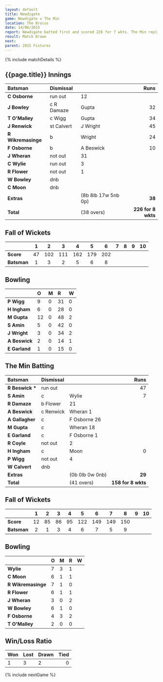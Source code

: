 ```yaml
---
layout: default
title: Newdigate
game: Newdigate v The Min
location: The Brocus
date: 14/06/2015
report: Newdigate batted first and scored 226 for 7 wkts. The Min replied with 158 for 8 wkts
result: Match Drawn
next: 
parent: 2015 Fixtures
---
```


{% include matchDetails %}

## {{page.title}} Innings

| Batsman | Dismissal |  | Runs |
|:---|:---|---|---:|
| **C Osborne** | run out | 12 | 
| **J Bowley** | c R Damaze | Gupta | 32 | 
| **T O'Malley** | c Wigg | Gupta | 34 | 
| **J Renwick** | st Calvert | J Wright | 45 | 
| **R Wikremasinge** | b | Wright | 24 | 
| **F Osborne** | b | A Beswick | 10 | 
| **J Wheran** | not out | 31 | 
| **C Wylie** | run out | 3 | 
| **R Flower** | not out | 1 | 
| **W Bowley** | dnb | 
| **C Moon** | dnb | 
| **Extras** | | (8b 8lb 17w 5nb 0p) | **38** |
| **Total** | | (38 overs) | **226 for 8 wkts** |

## Fall of Wickets

| | 1 | 2 | 3 | 4 | 5 | 6 | 7 | 8 | 9 | 10 |
|---|:---:|:---:|:---:|:---:|:---:|:---:|:---:|:---:|:---:|:---:|
| **Score** | 47 | 102 | 111 | 162 | 179 | 202 |  |  |  |  |
| **Batsman** | 1 | 3 | 2 | 5 | 6 | 8 |  |  |  |  |

## Bowling

| | O | M | R | W |
|---|:---|:---|:---|:---|
| **P Wigg** | 9 | 0 | 31 | 0 | 
| **H Ingham** | 6 | 0 | 28 | 0 | 
| **M Gupta** | 12 | 0 | 48 | 2 | 
| **S Amin** | 5 | 0 | 42 | 0 | 
| **J Wright** | 3 | 0 | 34 | 2 | 
| **A Beswick** | 2 | 0 | 14 | 1 | 
| **E Garland** | 1 | 0 | 15 | 0 |

## The Min Batting 

| Batsman | Dismissal |  | Runs |
|:---|:---|---|---:|
| **R Beswick &#42;** | run out |  | 47 |
| **S Amin** | c | Wylie | 7 |
| **R Damaze** | b Flower | 21 |
| **A Beswick** | c Renwick | Wheran 1 |
| **A Gallagher** | c | F Osborne 26 |
| **M Gupta** | c | Wheran 18 |
| **E Garland** | c | F Osborne 1 |
| **R Coyle** | not out | 2 |
| **H Ingham** | c | Moon | 0 |
| **P Wigg** | not out |  4 |
| **W Calvert** | dnb  |
| **Extras** | | (0b 0lb 0w 0nb) | **29** | 
| **Total** | | (41 overs) | **158 for 8 wkts** |

## Fall of Wickets

| | 1 | 2 | 3 | 4 | 5 | 6 | 7 | 8 | 9 | 10 |
|---|:---:|:---:|:---:|:---:|:---:|:---:|:---:|:---:|:---:|:---:|
| **Score** | 12 | 85 | 86 | 95 | 122 | 149 | 149 | 150 |  |  |
| **Batsman** | 2 | 1 | 3 | 4 | 6 | 7 | 5 | 9 |  |  |

## Bowling

| | O | M | R | W |
|---|:---|:---|:---|:---|
| **Wylie** | 7 | 3 | 1 | 
| **C Moon** | 6 | 1 | 1 |
| **R Wikremasinge** | 7 | 1 | 0 |
| **R Flower** | 6 | 1 | 1 |
| **J Wheran** | 3 | 0 | 2 | 
| **W Bowley** | 6 | 1 | 0 | 
| **F Osborne** | 4 | 3 | 2 | 
| **T O'Malley** | 2 | 0 | 0 | 

## Win/Loss Ratio

| Won | Lost | Drawn | Tied |
|:---|:---|:---|---:|
| 1 | 3 | 2 | 0 |

{% include nextGame %}